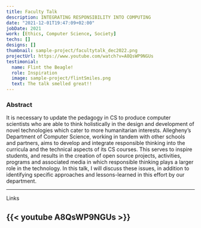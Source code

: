 ```yaml
---
title: Faculty Talk
description: INTEGRATING RESPONSIBILITY INTO COMPUTING
date: "2021-12-01T19:47:09+02:00"
jobDate: 2021
work: [Ethics, Computer Science, Society]
techs: []
designs: []
thumbnail: sample-project/facultytalk_dec2022.png
projectUrl: https://www.youtube.com/watch?v=A8QsWP9NGUs
testimonial:
  name: Flint the Beagle!
  role: Inspiration
  image: sample-project/flintSmiles.png
  text: The talk smelled great!!
---
```

### Abstract
It is necessary to update the pedagogy in CS to produce computer scientists who are able to think holistically in the design and development of novel technologies which cater to more humanitarian interests. Allegheny’s Department of Computer Science, working in tandem with other schools and partners, aims to develop and integrate responsible thinking into the curricula and the technical aspects of its CS courses. This serves to inspire students, and results in the creation of open source projects, activities, programs and associated media in which responsible thinking plays a larger role in the technology. In this talk, I will discuss these issues, in addition to identifying specific approaches and lessons-learned in this effort by our department.

---

Links

{{< youtube A8QsWP9NGUs >}}
---


